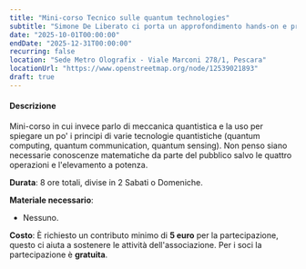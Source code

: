 ```yaml
---
title: "Mini-corso Tecnico sulle quantum technologies"
subtitle: "Simone De Liberato ci porta un approfondimento hands-on e principi delle tecnologie quantistiche!"
date: "2025-10-01T00:00:00"
endDate: "2025-12-31T00:00:00"
recurring: false
location: "Sede Metro Olografix - Viale Marconi 278/1, Pescara"
locationUrl: "https://www.openstreetmap.org/node/12539021893"
draft: true
---
```


#### **Descrizione**  

Mini-corso in cui invece parlo di meccanica quantistica e la uso per spiegare un po' i principi di varie tecnologie quantistiche (quantum computing, quantum communication, quantum sensing). Non penso siano necessarie conoscenze matematiche da parte del pubblico salvo le quattro operazioni e l'elevamento a potenza.

**Durata**: 8 ore totali, divise in 2 Sabati o Domeniche.

**Materiale necessario**:
 - Nessuno.

**Costo**: È richiesto un contributo minimo di **5 euro** per la partecipazione, questo ci aiuta a sostenere le attività dell'associazione. Per i soci la partecipazione è **gratuita**.